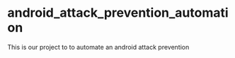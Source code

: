 # android_attack_prevention_automation
This is our project to to automate an android attack prevention
